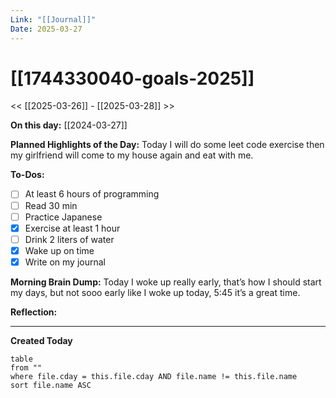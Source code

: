 ```yaml
---
Link: "[[Journal]]"
Date: 2025-03-27
---
```


# [[1744330040-goals-2025]]

<< [[2025-03-26]] - [[2025-03-28]] >>

**On this day:** [[2024-03-27]]

**Planned Highlights of the Day:**
Today I will do some leet code exercise then my girlfriend will come to my house again and eat with me.

**To-Dos:**

- [ ] At least 6 hours of programming
- [ ] Read 30 min
- [ ] Practice Japanese
- [x] Exercise at least 1 hour
- [ ] Drink 2 liters of water
- [x] Wake up on time
- [x] Write on my journal

**Morning Brain Dump:**
Today I woke up really early, that’s how I should start my days, but not sooo early like I woke up today, 5:45 it’s a great time.

**Reflection:**

---

**Created Today**

```dataview
table
from ""
where file.cday = this.file.cday AND file.name != this.file.name
sort file.name ASC
```
